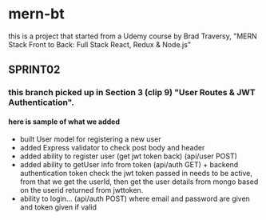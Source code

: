 # mern-bt

this is a project that started from a Udemy course by Brad Traversy, "MERN Stack Front to Back: Full Stack React, Redux & Node.js"

## SPRINT02

### this branch picked up in Section 3 (clip 9) "User Routes & JWT Authentication".

#### here is sample of what we added

-   built User model for registering a new user
-   added Express validator to check post body and header
-   added ability to register user (get jwt token back) (api/user POST)
-   added ability to getUser info from token (api/auth GET) + backend authentication token check
    the jwt token passed in needs to be active, from that we get the userId, then
    get the user details from mongo based on the userid returned from jwttoken.
-   ability to login... (api/auth POST) where email and password are given and token given if valid
